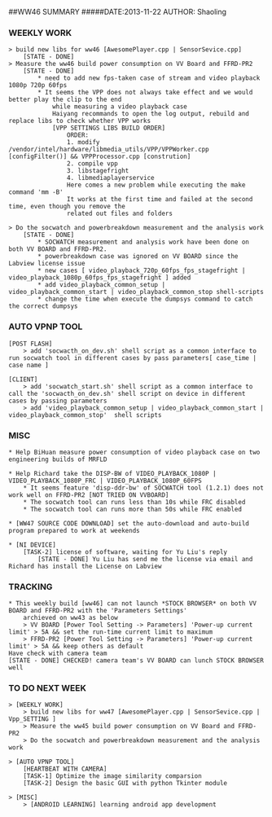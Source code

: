 ##WW46 SUMMARY
#####DATE:2013-11-22	AUTHOR: Shaoling

### WEEKLY WORK
	> build new libs for ww46 [AwesomePlayer.cpp | SensorSevice.cpp]
		[STATE - DONE]
	> Measure the ww46 build power consumption on VV Board and FFRD-PR2
		[STATE - DONE]
			* need to add new fps-taken case of stream and video playback 1080p 720p 60fps
			* It seems the VPP does not always take effect and we would better play the clip to the end
				while measuring a video playback case
				Haiyang recommands to open the log output, rebuild and replace libs to check whether VPP works
				[VPP SETTINGS LIBS BUILD ORDER]
					ORDER:
					1. modify /vendor/intel/hardware/libmedia_utils/VPP/VPPWorker.cpp [configFilter()] && VPPProcessor.cpp [constrution]
					2. compile vpp
					3. libstagefright
					4. libmediaplayerservice
					Here comes a new problem while executing the make command 'mm -B'	
					It works at the first time and failed at the second time, even though you remove the 
					related out files and folders
				
	> Do the socwatch and powerbreakdown measurement and the analysis work
		[STATE - DONE]
			* SOCWATCH measurement and analysis work have been done on both VV BOARD and FFRD-PR2.
			* powerbreakdown case was ignored on VV BOARD since the Labview license issue 
			* new cases [ video_playback_720p_60fps_fps_stagefright | video_playback_1080p_60fps_fps_stagefright ] added
			* add video_playback_common_setup | video_playback_common_start | video_playback_common_stop shell-scripts
			* change the time when execute the dumpsys command to catch the correct dumpsys

### AUTO VPNP TOOL
	[POST FLASH]
		> add 'socwacth_on_dev.sh' shell script as a common interface to run socwatch tool in different cases by pass parameters[ case_time | case name ]

	[CLIENT]
		> add 'socwatch_start.sh' shell script as a common interface to call the 'socwacth_on_dev.sh' shell script on device in different cases by passing parameters
		> add 'video_playback_common_setup | video_playback_common_start | video_playback_common_stop'  shell scripts  

### MISC
	* Help BiHuan measure power consumption of video playback case on two engineering builds of MRFLD

	* Help Richard take the DISP-BW of VIDEO_PLAYBACK_1080P | VIDEO_PLAYBACK_1080P_FRC | VIDEO_PLAYBACK_1080P_60FPS
		* It seems feature 'disp-ddr-bw' of SOCWATCH tool (1.2.1) does not work well on FFRD-PR2 [NOT TRIED ON VVBOARD]
		* The socwatch tool can runs less than 10s while FRC disabled
		* The socwatch tool can runs more than 50s while FRC enabled

	* [WW47 SOURCE CODE DOWNLOAD] set the auto-download and auto-build program prepared to work at weekends

	* [NI DEVICE]
		[TASK-2] license of software, waiting for Yu Liu's reply
			[STATE - DONE] Yu Liu has send me the license via email and Richard has install the License on Labview


### TRACKING
	* This weekly build [ww46] can not launch *STOCK BROWSER* on both VV BOARD and FFRD-PR2 with the 'Parameters Settings'
		archieved on ww43 as below
		> VV BOARD [Power Tool Setting -> Parameters] 'Power-up current limit' > 5A && set the run-time current limit to maximum
		> FFRD-PR2 [Power Tool Setting -> Parameters] 'Power-up current limit' > 5A && keep others as default
	Have check with camera team
	[STATE - DONE] CHECKED! camera team's VV BOARD can lunch STOCK BROWSER well

### TO DO NEXT WEEK
	> [WEEKLY WORK]
		> build new libs for ww47 [AwesomePlayer.cpp | SensorSevice.cpp | Vpp_SETTING ]
		> Measure the ww45 build power consumption on VV Board and FFRD-PR2
		> Do the socwatch and powerbreakdown measurement and the analysis work

	> [AUTO VPNP TOOL]
		[HEARTBEAT WITH CAMERA]
		[TASK-1] Optimize the image similarity comparsion
		[TASK-2] Design the basic GUI with python Tkinter module

	> [MISC]
		> [ANDROID LEARNING] learning android app development


